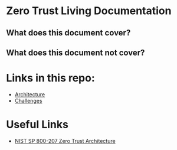 # Zero Trust Living Documentation

## What does this document cover?

## What does this document not cover?

# Links in this repo:

* [Architecture](architecture/architecture.md)
* [Challenges](challenges/challenges.md)

# Useful Links

* [NIST SP 800-207 Zero Trust Architecture](https://csrc.nist.gov/publications/detail/sp/800-207/final)
